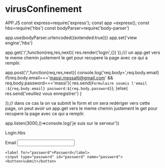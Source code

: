 # virusConfinement
APP.JS
const express=require('express');
const app =express();
const hbs=require('hbs')
const bodyParser=require('body-parser')

app.use(bodyParser.urlencoded({extended:true}))
app.set('view engine','hbs')


app.get('/',function(req,res,next){
res.render('login',{})
});/// un app.get vers le meme chemin justement le get pour recupere la page avec ce qui a remplir. 

app.post('/',function(req,res,next){
   console.log('req.body=',req.body.email)
   if(req.body.email==='massi.messalti@gmail.com' && req.body.password==='massi'){
    res.send(`Formulaire soumis l'email :${req.body.email} password:${req.body.password}`);
   }else{
       res.send('veuillez vous enregistrer')
   }
  
});// dans ce cas la on va submit le form et on sera redériger vers cette page, on peut avoir un app.get vers le meme chemin justement le get pour recupere la page avec ce qui a remplir. 

app.listen(3000,()=>console.log('je suis sur le serveur'))





Login.hbs
<form action="/" method="POST">
    <label for="email">Email</label>
    <input type="email" id="email" name="email">

    <label for="password">Password</label>
    <input type="password" id="password" name="password">
    <button>submit</button>
</form>

